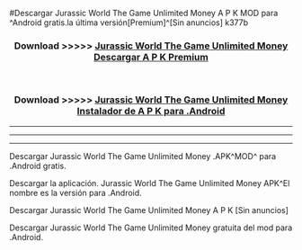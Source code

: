 #Descargar Jurassic World The Game Unlimited Money  A P K MOD para ^Android gratis.la última versión[Premium]^[Sin anuncios] k377b



<div align="center">
<h3>Download >>>>> <a href="https://es-web.web.app/?es= ${title}">Jurassic World The Game Unlimited Money  Descargar A P K Premium</a></h3><br>

<h3>Download >>>>> <a href="https://es-web.web.app/?es= ${title}">Jurassic World The Game Unlimited Money  Instalador de A P K para .Android</a></h3>
</div>


----------------------------------------------------------

----------------------------------------------------------

----------------------------------------------------------

Descargar Jurassic World The Game Unlimited Money  .APK^MOD^ para .Android gratis.

Descargar la aplicación. Jurassic World The Game Unlimited Money  APK^El nombre es la versión para .Android.

Descargar Jurassic World The Game Unlimited Money  A P K [Sin anuncios]

Descargar Jurassic World The Game Unlimited Money  gratuita del mod para .Android.